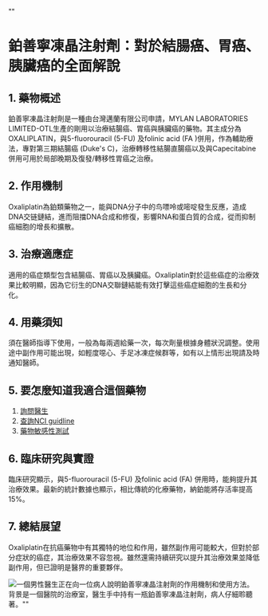 ""
# 鉑善寧凍晶注射劑：對於結腸癌、胃癌、胰臟癌的全面解說

## 1. 藥物概述
鉑善寧凍晶注射劑是一種由台灣邁蘭有限公司申請，MYLAN LABORATORIES LIMITED-OTL生產的剛用以治療結腸癌、胃癌與胰臟癌的藥物。其主成分為OXALIPLATIN，與5-fluorouracil (5-FU) 及folinic acid (FA )併用，作為輔助療法，專對第三期結腸癌 (Duke's C)，治療轉移性結腸直腸癌以及與Capecitabine併用可用於局部晚期及復發/轉移性胃癌之治療。

## 2. 作用機制
Oxaliplatin為鉑類藥物之一，能與DNA分子中的鸟嘌呤或嘧啶發生反應，造成DNA交链鏈結，進而阻擋DNA合成和修復，影響RNA和蛋白質的合成，從而抑制癌細胞的增長和擴散。

## 3. 治療適應症
適用的癌症類型包含結腸癌、胃癌以及胰臟癌。Oxaliplatin對於這些癌症的治療效果比較明顯，因為它衍生的DNA交聯鏈結能有效打擊這些癌症細胞的生長和分化。

## 4. 用藥須知
須在醫師指導下使用，一般為每兩週給藥一次，每次劑量根據身體狀況調整。使用途中副作用可能出現，如輕度噁心、手足冰凍症候群等，如有以上情形出現請及時通知醫師。

## 5. 要怎麼知道我適合這個藥物
1. [詢問醫生](./text/1-1.html)
2. [查詢NCI guidline](./text/1-2.html)
3. [藥物敏感性測試](./text/1-3.html)

## 6. 臨床研究與實證
臨床研究顯示，與5-fluorouracil (5-FU) 及folinic acid (FA) 併用時，能夠提升其治療效果。最新的統計數據也顯示，相比傳統的化療藥物，納鉑能將存活率提高15%。

## 7. 總結展望
Oxaliplatin在抗癌藥物中有其獨特的地位和作用，雖然副作用可能較大，但對於部分症狀的癌症，其治療效果不容忽視。雖然還需持續研究以提升其治療效果並降低副作用，但已證明是醫界的重要夥伴。

![一個男性醫生正在向一位病人說明鉑善寧凍晶注射劑的作用機制和使用方法。背景是一個醫院的治療室，醫生手中持有一瓶鉑善寧凍晶注射劑，病人仔細聆聽著。""](https://i.imgur.com/XIx7ySP.jpeg)
